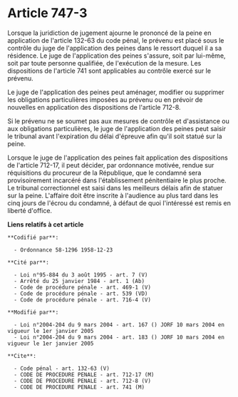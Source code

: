 # Article 747-3

Lorsque la juridiction de jugement ajourne le prononcé de la peine en application de l'article 132-63 du code pénal, le
prévenu est placé sous le contrôle du juge de l'application des peines dans le ressort duquel il a sa résidence. Le juge de
l'application des peines s'assure, soit par lui-même, soit par toute personne qualifiée, de l'exécution de la mesure. Les
dispositions de l'article 741 sont applicables au contrôle exercé sur le prévenu.

Le juge de l'application des peines peut aménager, modifier ou supprimer les obligations particulières imposées au prévenu ou
en prévoir de nouvelles en application des dispositions de l'article 712-8.

Si le prévenu ne se soumet pas aux mesures de contrôle et d'assistance ou aux obligations particulières, le juge de
l'application des peines peut saisir le tribunal avant l'expiration du délai d'épreuve afin qu'il soit statué sur la peine.

Lorsque le juge de l'application des peines fait application des dispositions de l'article 712-17, il peut décider, par
ordonnance motivée, rendue sur réquisitions du procureur de la République, que le condamné sera provisoirement incarcéré dans
l'établissement pénitentiaire le plus proche. Le tribunal correctionnel est saisi dans les meilleurs délais afin de statuer
sur la peine. L'affaire doit être inscrite à l'audience au plus tard dans les cinq jours de l'écrou du condamné, à défaut de
quoi l'intéressé est remis en liberté d'office.

**Liens relatifs à cet article**

	**Codifié par**:

	  - Ordonnance 58-1296 1958-12-23

	**Cité par**:

	  - Loi n°95-884 du 3 août 1995 - art. 7 (V)
	  - Arrêté du 25 janvier 1984 - art. 1 (Ab)
	  - Code de procédure pénale - art. 469-1 (V)
	  - Code de procédure pénale - art. 539 (VD)
	  - Code de procédure pénale - art. 716-4 (V)

	**Modifié par**:

	  - Loi n°2004-204 du 9 mars 2004 - art. 167 () JORF 10 mars 2004 en vigueur le 1er janvier 2005
	  - Loi n°2004-204 du 9 mars 2004 - art. 183 () JORF 10 mars 2004 en vigueur le 1er janvier 2005

	**Cite**:

	  - Code pénal - art. 132-63 (V)
	  - CODE DE PROCEDURE PENALE - art. 712-17 (M)
	  - CODE DE PROCEDURE PENALE - art. 712-8 (V)
	  - CODE DE PROCEDURE PENALE - art. 741 (M)
